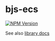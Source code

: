 # bjs-ecs

[![NPM Version](https://img.shields.io/npm/v/%40skyboxgg%2Fbjs-ecs.svg?style=flat)](https://www.npmjs.com/package/@skyboxgg/bjs-ecs)

See also [library docs](libs/bjs-ecs/README.md)